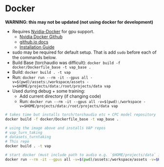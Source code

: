 # Docker

**WARNING: this may not be updated (not using docker for development)**


* Requires [Nvidia-Docker]() for gpu support.
  * [Nvidia Docker Github](https://github.com/NVIDIA/nvidia-docker)
  * [github.io docs](https://nvidia.github.io/nvidia-docker/)
  * [Installation Guide](https://docs.nvidia.com/datacenter/cloud-native/container-toolkit/install-guide.html#docker)
* sudo may be required for default setup. That is add `sudo` before each of the commands below.
* Build Base (torchaudio was difficult): `docker build -f docker/Dockerfile_base -t vap_base .`
* Build: `docker build . -t vap`
* Run: `docker run --rm -it --gpus all -v=$(pwd)/assets:/workspace/assets -v=$HOME/projects/data:/root/projects/data vap`
* Used during debug + some training:
  * Add current directory (if changing code)
  * Run: `docker run --rm -it --gpus all -v=$(pwd):/workspace -v=$HOME/projects/data:/root/projects/data vap`


```bash
# takes time but installs torch/torchaudio etc + CPC model repository
docker build -f docker/Dockerfile_base -t vap_base .

# using the image above and installs VAP repos
# vap_turn_taking
# datasets_turntaking
# This repo
docker build . -t vap

# start docker (must include path to audio e.g. `$HOME/projects/data` in our case)
docker run --rm -it --gpus all -v=$(pwd)/assets:/workspace/assets -v=$HOME/projects/data:/root/projects/data vap
```

